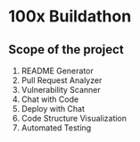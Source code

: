 # 100x Buildathon

## Scope of the project
1. README Generator
2. Pull Request Analyzer
3. Vulnerability Scanner
4. Chat with Code
5. Deploy with Chat
6. Code Structure Visualization
7. Automated Testing
